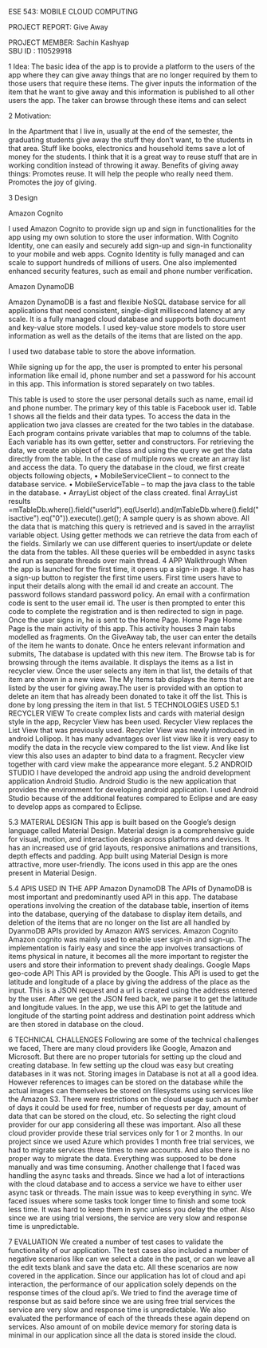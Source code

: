 

ESE 543: MOBILE CLOUD COMPUTING

PROJECT REPORT: Give Away

PROJECT MEMBER:   Sachin Kashyap   
SBU ID        :   110529918


1 Idea:
The basic idea of the app is to provide a platform to the users of the app where they can give away things that are no longer required by them to those users that require these items. The giver inputs the information of the item that he want to give away and this information is published to all other users the app. The taker can browse through these items and can select 


2 Motivation:

In the Apartment that I live in, usually at the end of the semester, the graduating students give away the stuff they don’t want, to the students in that area. Stuff like books, electronics and household items save a lot of money for the students. I think that it is a great way to reuse stuff that are in working condition instead of throwing it away. 
Benefits of giving away things:
Promotes reuse.
It will help the people who really need them.
Promotes the joy of giving.

3 Design

Amazon Cognito

I used Amazon Cognito to provide sign up and sign in functionalities for the app using my own solution to store the user information. With Cognito Identity, one can easily and securely add sign-up and sign-in functionality to your mobile and web apps. Cognito Identity is fully managed and can scale to support hundreds of millions of users. One also implemented enhanced security features, such as email and phone number verification.

Amazon DynamoDB

Amazon DynamoDB is a fast and flexible NoSQL database service for all applications that need consistent, single-digit millisecond latency at any scale. It is a fully managed cloud database and supports both document and key-value store models. I used key-value store models to store user information as well as the details of the items that are listed on the app.

I used two database table to store the above information. 

While signing up for the app, the user is prompted to enter his personal information like
email id, phone number and set a password for his account in this app. This information is stored separately on two tables.

This table is used to store the user personal details such as name, email id and phone number. The primary key of this table is Facebook user id. Table 1 shows all the fields and their data types. To access the data in the application two java classes are created for the two tables in the database. Each program contains private variables that map to columns of the table. Each variable has its own getter, setter and constructors. For retrieving the data, we create an object of the class and using the query we get the data directly from the table. In the case of multiple rows we create an array list and access the data. To query the database in the cloud, we first create objects following objects, 
• MobileServiceClient – to connect to the database service.
• MobileServiceTable – to map the java class to the table in the database.
• ArrayList object of the class created.
final ArrayList results =mTableDb.where().field("userId").eq(UserId).and(mTableDb.where().field("isactive").eq("0")).execute().get();
A sample query is as shown above. All the data that is matching this query is retrieved and is saved in the arraylist variable object. Using getter methods we can retrieve the data from each of the fields. Similarly we can use different queries to insert/update or delete the data from the tables. All these queries will be embedded in async tasks and run as separate threads over main thread.
4  APP Walkthrough
When the app is launched for the first time, it opens up a sign-in page. It also has a sign-up button to register the first time users. First time users have to input their details        along with the email id and create an account. The password follows standard password policy. An email with a confirmation code is sent to the user email id. The user is then prompted to enter this code to complete the registration and is then redirected to sign in page. Once the user signs in, he is sent to the Home Page.
Home Page
Home Page is the main activity of this app. This activity houses 3 main tabs modelled as fragments.
On the GiveAway tab, the user can enter the details of the item he wants to donate. Once he enters relevant information and submits, The database is updated with this new item.
The Browse tab is for browsing through the items available. It displays the items as a list in recycler view. Once the user selects any item in that list, the details of that item are shown in a new view. 
The My Items tab displays the items that are listed by the user for giving away.The user is provided with an option to delete an item that has already been donated to take it off the list. This is done by long pressing the item in that list.
5 TECHNOLOGIES USED
5.1 RECYCLER VIEW
To create complex lists and cards with material design style in the app, Recycler View has been used. Recycler View replaces the List View that was previously used. Recycler View was newly introduced in android Lollipop. It has many advantages over list view like it is very easy to modify the data in the recycle view compared to the list view. And like list view this also uses an adapter to bind data to a fragment. Recycler view together with card view make the appearance more elegant.
5.2 ANDROID STUDIO
I have developed the android app using the android development application Android Studio. Android Studio is the new application that provides the environment for developing android application. I used Android Studio because of the additional features compared to Eclipse and are easy to develop apps as compared to Eclipse.

5.3 MATERIAL DESIGN
This app is built based on the Google’s design language called Material Design. Material design is a comprehensive guide for visual, motion, and interaction design across platforms and devices. It has an increased use of grid layouts, responsive animations and transitions, depth effects and padding. App built using Material Design is more attractive, more user-friendly. The icons used in this app are the ones present in Material Design.

5.4 APIS USED IN THE APP
Amazon DynamoDB 
The APIs of DynamoDB is most important and predominantly used API in this app. The database operations involving the creation of the database table, insertion of items into the database, querying of the database to display item details, and deletion of the items that are no longer on the list are all handled by DyanmoDB APIs provided by Amazon AWS services.
Amazon Cognito
Amazon cognito was mainly used to enable user sign-in and sign-up. The implementation is fairly easy and since the app involves transactions of items physical in nature, it becomes all the more important to register the users and store their information to prevent shady dealings.
Google Maps geo-code API
This API is provided by the Google. This API is used to get the latitude and longitude of a place by giving the address of the place as the input. This is a JSON request and a url is created using the address entered by the user. After we get the JSON feed back, we parse it to get the latitude and longitude values. In the app, we use this API to get the latitude and longitude of the starting point address and destination point address which are then stored in database on the cloud.

6 TECHNICAL CHALLENGES
Following are some of the technical challenges we faced,
There are many cloud providers like Google, Amazon and Microsoft. But there are no proper tutorials for setting up the cloud and creating database. In few setting up the cloud was easy but creating databases in it was not.
Storing images in Database is not at all a good idea. However references to images can be stored on the database while the actual images can themselves be stored on filesystems using services like the Amazon S3.
There were restrictions on the cloud usage such as number of days it could be used for free, number of requests per day, amount of data that can be stored on the cloud, etc. So selecting the right cloud provider for our app considering all these was important.
Also all these cloud provider provide these trial services only for 1 or 2 months. In our project since we used Azure which provides 1 month free trial services, we had to migrate services three times to new accounts. And also there is no proper way to migrate the data. Everything was supposed to be done manually and was time consuming.
Another challenge that I faced was handling the async tasks and threads. Since we had a lot of interactions with the cloud database and to access a service we have to either user async task or threads. The main issue was to keep everything in sync. We faced issues where some tasks took longer time to finish and some took less time. It was hard to keep them in sync unless you delay the other.
Also since we are using trial versions, the service are very slow and response time is unpredictable.

7  EVALUATION
We created a number of test cases to validate the functionality of our application. The test cases also included a number of negative scenarios like can we select a date in the past, or can we leave all the edit texts blank and save the data etc. All these scenarios are now covered in the application. Since our application has lot of cloud and api interaction, the performance of our application solely depends on the response times of the cloud api’s. We tried to find the average time of response but as said before since we are using free trial services the service are very slow and response time is unpredictable. We also evaluated the performance of each of the threads these again depend on services. Also amount of on mobile device memory for storing data is minimal in our application since all the data is stored inside the cloud.





















 

